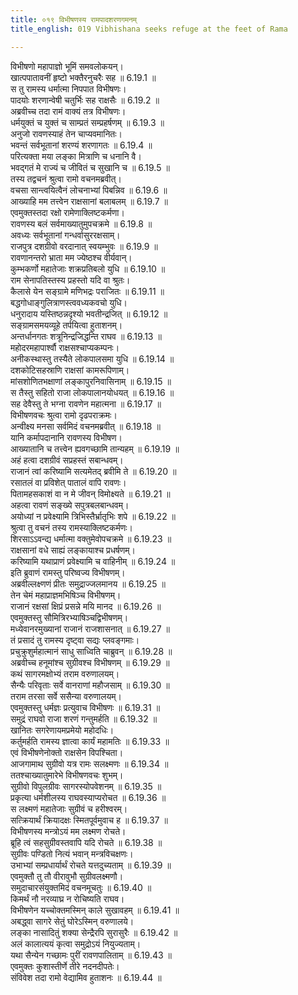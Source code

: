 ```yaml
---
title: ०१९ विभीषणस्य रामपादशरणगमनम्
title_english: 019 Vibhishana seeks refuge at the feet of Rama

---
```

<div class="audioEmbed"  caption="श्रीराम-हरिसीताराममूर्ति-घनपाठिभ्यां वचनम्" src="https://archive.org/download/Ramayana-recitation-Sriram-harisItArAmamUrti-Ghanapaati-v2/Kanda_6/Kanda_6_YK-019-Vibhishana_seeks_refuge_at_the_feet_of_Rama.mp3"></div>

विभीषणो महापाज्ञो भूमिं समवलोकयन्।  
खात्पपातावनीं हृष्टो भक्तैरनुचरैः सह ॥ 6.19.1 ॥   
स तु रामस्य धर्मात्मा निपपात विभीषणः।  
पादयोः शरणान्वेषी चतुर्भिः सह राक्षसैः ॥ 6.19.2 ॥   
अब्रवीच्च तदा रामं वाक्यं तत्र विभीषणः।  
धर्मयुक्तं च युक्तं च साम्प्रतं सम्प्रहर्षणम् ॥ 6.19.3 ॥   
अनुजो रावणस्याहं तेन चाप्यवमानितः।  
भवन्तं सर्वभूतानां शरण्यं शरणागतः ॥ 6.19.4 ॥   
परित्यक्ता मया लङ्का मित्राणि च धनानि वै।  
भवद्गतं मे राज्यं च जीवितं च सुखानि च ॥ 6.19.5 ॥   
तस्य तद्वचनं श्रुत्वा रामो वचनमब्रवीत्।  
वचसा सान्त्वयित्वैनं लोचनाभ्यां पिबन्निव ॥ 6.19.6 ॥   
आख्याहि मम तत्त्वेन राक्षसानां बलाबलम् ॥ 6.19.7 ॥   
एवमुक्तस्तदा रक्षो रामेणाक्लिष्टकर्मणा।  
रावणस्य बलं सर्वमाख्यातुमुपचक्रमे ॥ 6.19.8 ॥   
अवध्यः सर्वभूतानां गन्धर्वासुररक्षसाम्।  
राजपुत्र दशग्रीवो वरदानात् स्वयम्भुवः ॥ 6.19.9 ॥   
रावणानन्तरो भ्राता मम ज्येष्ठश्च वीर्यवान्।  
कुम्भकर्णो महातेजाः शक्रप्रतिबलो युधि ॥ 6.19.10 ॥   
राम सेनापतिस्तस्य प्रहस्तो यदि वा श्रुतः।  
कैलासे येन सङ्ग्रामे मणिभद्रः पराजितः ॥ 6.19.11 ॥   
बद्धगोधाङ्गुलित्राणस्त्ववध्यकवचो युधि।  
धनुरादाय यस्तिष्ठन्नदृश्यो भवतीन्द्रजित् ॥ 6.19.12 ॥   
सङ्ग्रामसमयव्यूहे तर्पयित्वा हुताशनम्।  
अन्तर्धानगतः शत्रूनिन्द्रजिद्धन्ति राघव ॥ 6.19.13 ॥   
महोदरमहापार्श्वौ राक्षसश्चाप्यकम्पनः।  
अनीकस्थास्तु तस्यैते लोकपालसमा युधि ॥ 6.19.14 ॥   
दशकोटिसहस्राणि राक्षसां कामरूपिणाम्।  
मांसशोणितभक्षाणां लङ्कापुरनिवासिनाम् ॥ 6.19.15 ॥   
स तैस्तु सहितो राजा लोकपालानयोधयत् ॥ 6.19.16 ॥   
सह देवैस्तु ते भग्ना रावणेन महात्मना ॥ 6.19.17 ॥   
विभीषणवचः श्रुत्वा रामो दृढपराक्रमः।  
अन्वीक्ष्य मनसा सर्वमिदं वचनमब्रवीत् ॥ 6.19.18 ॥   
यानि कर्मापदानानि रावणस्य विभीषण।  
आख्यातानि च तत्त्वेन ह्यवगच्छामि तान्यहम् ॥ 6.19.19 ॥   
अहं हत्वा दशग्रीवं सप्रहस्तं सबान्धवम्।  
राजानं त्वां करिष्यामि सत्यमेतद् ब्रवीमि ते ॥ 6.19.20 ॥   
रसातलं वा प्रविशेत् पातालं वापि रावणः।  
पितामहसकाशं वा न मे जीवन् विमोक्ष्यते ॥ 6.19.21 ॥   
अहत्वा रावणं सङ्ख्ये सपुत्रबलबान्धवम्।  
अयोध्यां न प्रवेक्ष्यामि त्रिभिस्तैर्भ्रातृभिः शपे ॥ 6.19.22 ॥   
श्रुत्वा तु वचनं तस्य रामस्याक्लिष्टकर्मणः।  
शिरसाऽऽवन्द्य धर्मात्मा वक्तुमेवोपचक्रमे ॥ 6.19.23 ॥   
राक्षसानां वधे साह्यं लङ्कायाश्च प्रधर्षणम्।  
करिष्यामि यथाप्राणं प्रवेक्ष्यामि च वाहिनीम् ॥ 6.19.24 ॥   
इति ब्रुवाणं रामस्तु परिष्वज्य विभीषणम्।  
अब्रवील्लक्ष्णणं प्रीतः समुद्राज्जलमानय ॥ 6.19.25 ॥   
तेन चेमं महाप्राज्ञमभिषिञ्च विभीषणम्।  
राजानं रक्षसां क्षिप्रं प्रसन्ने मयि मानद ॥ 6.19.26 ॥   
एवमुक्तस्तु सौमित्रिरभ्याषिञ्चद्विभीषणम्।  
मध्येवानरमुख्यानां राजानं राजशासनात् ॥ 6.19.27 ॥   
तं प्रसादं तु रामस्य दृष्ट्वा सद्यः प्लवङ्गमाः।  
प्रचुक्रुशुर्महात्मानं साधु साध्विति चाब्रुवन् ॥ 6.19.28 ॥   
अब्रवीच्च हनूमांश्च सुग्रीवश्च विभीषणम् ॥ 6.19.29 ॥   
कथं सागरमक्षोभ्यं तराम वरुणालयम्।  
सैन्यैः परिवृताः सर्वे वानराणां महौजसाम् ॥ 6.19.30 ॥   
तराम तरसा सर्वे ससैन्या वरुणालयम्।  
एवमुक्तस्तु धर्मज्ञः प्रत्युवाच विभीषणः ॥ 6.19.31 ॥   
समुद्रं राघवो राजा शरणं गन्तुमर्हति ॥ 6.19.32 ॥   
खानितः सगरेणायमप्रमेयो महोदधिः।  
कर्तुमर्हति रामस्य ज्ञात्वा कार्यं महामतिः ॥ 6.19.33 ॥   
एवं विभीषणेनोक्तो राक्षसेन विपश्चिता।  
आजगामाथ सुग्रीवो यत्र रामः सलक्ष्मणः ॥ 6.19.34 ॥   
ततश्चाख्यातुमारेभे विभीषणवचः शुभम्।  
सुग्रीवो विपुलग्रीवः सागरस्योपवेशनम् ॥ 6.19.35 ॥   
प्रकृत्या धर्मशीलस्य राघवस्याप्यरोचत ॥ 6.19.36 ॥   
स लक्ष्मणं महातेजाः सुग्रीवं च हरीश्वरम्।  
सत्क्रियार्थं क्रियादक्षः स्मितपूर्वमुवाच ह ॥ 6.19.37 ॥   
विभीषणस्य मन्त्रोऽयं मम लक्ष्मण रोचते।  
ब्रूहि त्वं सहसुग्रीवस्तवापि यदि रोचते ॥ 6.19.38 ॥   
सुग्रीवः पण्डितो नित्यं भवान् मन्त्रविचक्षणः।  
उभाभ्यां सम्प्रधार्यार्थं रोचते यत्तदुच्यताम् ॥ 6.19.39 ॥   
एवमुक्तौ तु तौ वीरावुभौ सुग्रीवलक्ष्मणौ।  
समुदाचारसंयुक्तमिदं वचनमूचतुः ॥ 6.19.40 ॥   
किमर्थं नौ नरव्याघ्र न रोचिष्यति राघव।  
विभीषणेन यच्चोक्तमस्मिन् काले सुखावहम् ॥ 6.19.41 ॥   
अबद्ध्वा सागरे सेतुं घोरेऽस्मिन् वरुणालये।  
लङ्का नासादितुं शक्या सेन्द्रैरपि सुरासुरैः ॥ 6.19.42 ॥   
अलं कालात्ययं कृत्वा समुद्रोऽयं नियुज्यताम्।  
यथा सैन्येन गच्छामः पुरीं रावणपालिताम् ॥ 6.19.43 ॥   
एवमुक्तः कुशास्तीर्णे तीरे नदनदीपतेः।  
संविवेश तदा रामो वेद्यामिव हुताशनः ॥ 6.19.44 ॥   